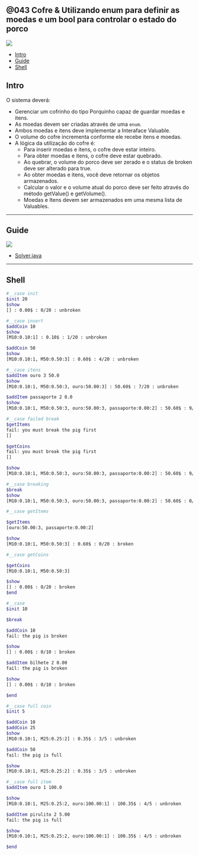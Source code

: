 ## @043 Cofre & Utilizando enum para definir as moedas e um bool para controlar o estado do porco

![](https://raw.githubusercontent.com/qxcodepoo/arcade/master/base/043/cover.jpg)

[](toc)

- [Intro](#intro)
- [Guide](#guide)
- [Shell](#shell)
[](toc)

## Intro
O sistema deverá:

- Gerenciar um cofrinho do tipo Porquinho capaz de guardar moedas e itens.
- As moedas devem ser criadas através de uma `enum`.
- Ambos moedas e itens deve implementar a Interaface Valuable.
- O volume do cofre incrementa conforme ele recebe itens e moedas.
- A lógica da utilização do cofre é:
    - Para inserir moedas e itens, o cofre deve estar inteiro.
    - Para obter moedas e itens, o cofre deve estar quebrado.
    - Ao quebrar, o volume do porco deve ser zerado e o status de broken deve ser alterado para true.
    - Ao obter moedas e itens, você deve retornar os objetos armazenados.
    - Calcular o valor e o volume atual do porco deve ser feito através do método getValue() e getVolume().
    - Moedas e Itens devem ser armazenados em uma mesma lista de Valuables.

***
## Guide
![](https://raw.githubusercontent.com/qxcodepoo/arcade/master/base/043/diagrama.png)

- [Solver.java](https://raw.githubusercontent.com/qxcodepoo/arcade/master/base/043/.cache/draft.java)

***
## Shell

```sh
#__case init
$init 20
$show
[] : 0.00$ : 0/20 : unbroken

#__case insert
$addCoin 10
$show
[M10:0.10:1] : 0.10$ : 1/20 : unbroken

$addCoin 50
$show
[M10:0.10:1, M50:0.50:3] : 0.60$ : 4/20 : unbroken

#__case itens
$addItem ouro 3 50.0
$show
[M10:0.10:1, M50:0.50:3, ouro:50.00:3] : 50.60$ : 7/20 : unbroken

$addItem passaporte 2 0.0
$show
[M10:0.10:1, M50:0.50:3, ouro:50.00:3, passaporte:0.00:2] : 50.60$ : 9/20 : unbroken

#__case failed break
$getItems
fail: you must break the pig first
[]

$getCoins
fail: you must break the pig first
[]

$show
[M10:0.10:1, M50:0.50:3, ouro:50.00:3, passaporte:0.00:2] : 50.60$ : 9/20 : unbroken

#__case breaking
$break
$show
[M10:0.10:1, M50:0.50:3, ouro:50.00:3, passaporte:0.00:2] : 50.60$ : 0/20 : broken

#__case getItems

$getItems
[ouro:50.00:3, passaporte:0.00:2]

$show
[M10:0.10:1, M50:0.50:3] : 0.60$ : 0/20 : broken

#__case getCoins

$getCoins
[M10:0.10:1, M50:0.50:3]

$show
[] : 0.00$ : 0/20 : broken
$end
```

```sh
#__case
$init 10

$break

$addCoin 10
fail: the pig is broken

$show
[] : 0.00$ : 0/10 : broken

$addItem bilhete 2 0.00
fail: the pig is broken

$show
[] : 0.00$ : 0/10 : broken

$end
```

```sh
#__case full coin
$init 5

$addCoin 10
$addCoin 25
$show
[M10:0.10:1, M25:0.25:2] : 0.35$ : 3/5 : unbroken

$addCoin 50
fail: the pig is full

$show
[M10:0.10:1, M25:0.25:2] : 0.35$ : 3/5 : unbroken

#__case full item
$addItem ouro 1 100.0

$show
[M10:0.10:1, M25:0.25:2, ouro:100.00:1] : 100.35$ : 4/5 : unbroken

$addItem pirulito 2 5.00
fail: the pig is full

$show
[M10:0.10:1, M25:0.25:2, ouro:100.00:1] : 100.35$ : 4/5 : unbroken

$end
```